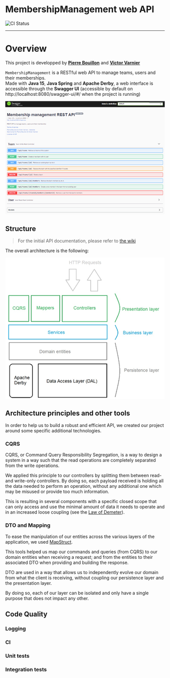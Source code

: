# MembershipManagement web API

![CI Status](https://gitlab.telecomnancy.univ-lorraine.fr/sdisapp2021/membership-management/badges/master/pipeline.svg)

---

# Overview

This project is developped by **[Pierre Bouillon](https://www.linkedin.com/in/pierre-bouillon/)**
and **[Victor Varnier](https://www.linkedin.com/in/victor-varnier/)**

`MembershipManagement` is a RESTful web API to manage teams, users and their memberships.  
Made with **Java 15**, **Java Spring** and **Apache Derby**, a web interface is accessible through the **Swagger UI** (accessible by default on http://localhost:8080/swagger-ui/#/ when the project is running)

![Swagger UI](./docs/images/swagger-overview-v1.png)

## Structure

> For the initial API documentation, please refer to [the wiki](https://gitlab.telecomnancy.univ-lorraine.fr/sdisapp2021/membership-management/-/wikis/home)

The overall architecture is the following:

![architecture](./docs/images/architecture-overview-v1.jpg)

## Architecture principles and other tools

In order to help us to build a robust and efficient API, we created our
project around some specific additional technologies.

### CQRS

CQRS, or Command Query Responsibility Segregation, is a way to design
a system in a way such that the read operations are completely
separated from the write operations.  

We applied this principle to our controllers by splitting them between
read- and write-only controllers. By doing so, each payload received
is holding all the data needed to perform an operation, without any
additional one which may be misused or provide too much information.

This is resulting in several components with a specific
closed scope that can only access and use the minimal amount
of data it needs to operate and in an increased loose coupling
(see the [Law of Demeter](https://en.wikipedia.org/wiki/Law_of_Demeter)).

### DTO and Mapping

To ease the manipulation of our entities across the various layers of the
application, we used [MapStruct](https://mapstruct.org/).

This tools helped us map our commands and queries (from CQRS) to our domain
entities when receiving a request; and from the entities to their associated
DTO when providing and building the response.

DTO are used in a way that allows us to independently evolve our domain from what the
client is receiving, without coupling our persistence layer and the presentation
layer.

By doing so, each of our layer can be isolated and only have a single purpose
that does not impact any other.

## Code Quality

### Logging

### CI

### Unit tests

### Integration tests
